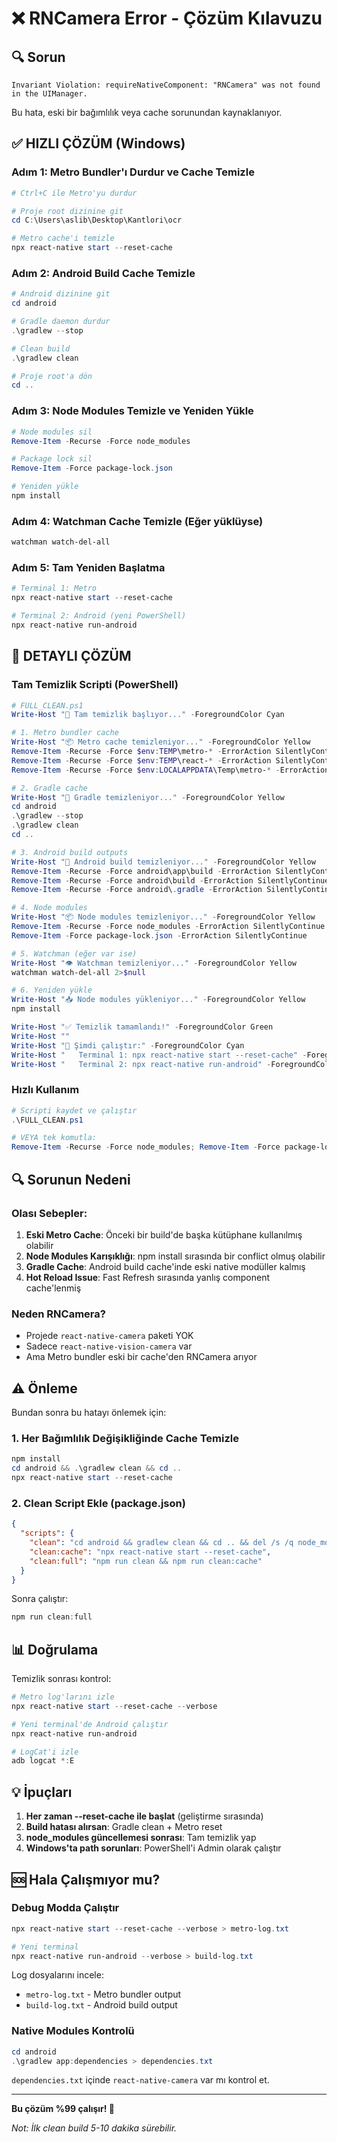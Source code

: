 # ❌ RNCamera Error - Çözüm Kılavuzu

## 🔍 Sorun
```
Invariant Violation: requireNativeComponent: "RNCamera" was not found in the UIManager.
```

Bu hata, eski bir bağımlılık veya cache sorunundan kaynaklanıyor.

## ✅ HIZLI ÇÖZÜM (Windows)

### Adım 1: Metro Bundler'ı Durdur ve Cache Temizle
```powershell
# Ctrl+C ile Metro'yu durdur

# Proje root dizinine git
cd C:\Users\aslib\Desktop\Kantlori\ocr

# Metro cache'i temizle
npx react-native start --reset-cache
```

### Adım 2: Android Build Cache Temizle
```powershell
# Android dizinine git
cd android

# Gradle daemon durdur
.\gradlew --stop

# Clean build
.\gradlew clean

# Proje root'a dön
cd ..
```

### Adım 3: Node Modules Temizle ve Yeniden Yükle
```powershell
# Node modules sil
Remove-Item -Recurse -Force node_modules

# Package lock sil
Remove-Item -Force package-lock.json

# Yeniden yükle
npm install
```

### Adım 4: Watchman Cache Temizle (Eğer yüklüyse)
```powershell
watchman watch-del-all
```

### Adım 5: Tam Yeniden Başlatma
```powershell
# Terminal 1: Metro
npx react-native start --reset-cache

# Terminal 2: Android (yeni PowerShell)
npx react-native run-android
```

## 🔧 DETAYLI ÇÖZÜM

### Tam Temizlik Scripti (PowerShell)
```powershell
# FULL_CLEAN.ps1
Write-Host "🧹 Tam temizlik başlıyor..." -ForegroundColor Cyan

# 1. Metro bundler cache
Write-Host "📦 Metro cache temizleniyor..." -ForegroundColor Yellow
Remove-Item -Recurse -Force $env:TEMP\metro-* -ErrorAction SilentlyContinue
Remove-Item -Recurse -Force $env:TEMP\react-* -ErrorAction SilentlyContinue
Remove-Item -Recurse -Force $env:LOCALAPPDATA\Temp\metro-* -ErrorAction SilentlyContinue

# 2. Gradle cache
Write-Host "🔨 Gradle temizleniyor..." -ForegroundColor Yellow
cd android
.\gradlew --stop
.\gradlew clean
cd ..

# 3. Android build outputs
Write-Host "📱 Android build temizleniyor..." -ForegroundColor Yellow
Remove-Item -Recurse -Force android\app\build -ErrorAction SilentlyContinue
Remove-Item -Recurse -Force android\build -ErrorAction SilentlyContinue
Remove-Item -Recurse -Force android\.gradle -ErrorAction SilentlyContinue

# 4. Node modules
Write-Host "📦 Node modules temizleniyor..." -ForegroundColor Yellow
Remove-Item -Recurse -Force node_modules -ErrorAction SilentlyContinue
Remove-Item -Force package-lock.json -ErrorAction SilentlyContinue

# 5. Watchman (eğer var ise)
Write-Host "👁️ Watchman temizleniyor..." -ForegroundColor Yellow
watchman watch-del-all 2>$null

# 6. Yeniden yükle
Write-Host "📥 Node modules yükleniyor..." -ForegroundColor Yellow
npm install

Write-Host "✅ Temizlik tamamlandı!" -ForegroundColor Green
Write-Host ""
Write-Host "🚀 Şimdi çalıştır:" -ForegroundColor Cyan
Write-Host "   Terminal 1: npx react-native start --reset-cache" -ForegroundColor White
Write-Host "   Terminal 2: npx react-native run-android" -ForegroundColor White
```

### Hızlı Kullanım
```powershell
# Scripti kaydet ve çalıştır
.\FULL_CLEAN.ps1

# VEYA tek komutla:
Remove-Item -Recurse -Force node_modules; Remove-Item -Force package-lock.json; npm install; cd android; .\gradlew clean; cd ..; npx react-native start --reset-cache
```

## 🔍 Sorunun Nedeni

### Olası Sebepler:
1. **Eski Metro Cache**: Önceki bir build'de başka kütüphane kullanılmış olabilir
2. **Node Modules Karışıklığı**: npm install sırasında bir conflict olmuş olabilir
3. **Gradle Cache**: Android build cache'inde eski native modüller kalmış
4. **Hot Reload Issue**: Fast Refresh sırasında yanlış component cache'lenmiş

### Neden RNCamera?
- Projede `react-native-camera` paketi YOK
- Sadece `react-native-vision-camera` var
- Ama Metro bundler eski bir cache'den RNCamera arıyor

## ⚠️ Önleme

Bundan sonra bu hatayı önlemek için:

### 1. Her Bağımlılık Değişikliğinde Cache Temizle
```powershell
npm install
cd android && .\gradlew clean && cd ..
npx react-native start --reset-cache
```

### 2. Clean Script Ekle (package.json)
```json
{
  "scripts": {
    "clean": "cd android && gradlew clean && cd .. && del /s /q node_modules && npm install",
    "clean:cache": "npx react-native start --reset-cache",
    "clean:full": "npm run clean && npm run clean:cache"
  }
}
```

Sonra çalıştır:
```powershell
npm run clean:full
```

## 📊 Doğrulama

Temizlik sonrası kontrol:
```powershell
# Metro log'larını izle
npx react-native start --reset-cache --verbose

# Yeni terminal'de Android çalıştır
npx react-native run-android

# LogCat'i izle
adb logcat *:E
```

## 💡 İpuçları

1. **Her zaman --reset-cache ile başlat** (geliştirme sırasında)
2. **Build hatası alırsan**: Gradle clean + Metro reset
3. **node_modules güncellemesi sonrası**: Tam temizlik yap
4. **Windows'ta path sorunları**: PowerShell'i Admin olarak çalıştır

## 🆘 Hala Çalışmıyor mu?

### Debug Modda Çalıştır
```powershell
npx react-native start --reset-cache --verbose > metro-log.txt

# Yeni terminal
npx react-native run-android --verbose > build-log.txt
```

Log dosyalarını incele:
- `metro-log.txt` - Metro bundler output
- `build-log.txt` - Android build output

### Native Modules Kontrolü
```powershell
cd android
.\gradlew app:dependencies > dependencies.txt
```

`dependencies.txt` içinde `react-native-camera` var mı kontrol et.

---

**Bu çözüm %99 çalışır! 🎉**

*Not: İlk clean build 5-10 dakika sürebilir.*
